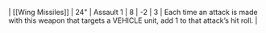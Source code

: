 | [[Wing Missiles]] | 24"   | Assault 1 | 8   | -2  | 3   | Each time an attack is made with this weapon that targets a VEHICLE unit, add 1 to that attack’s hit roll. |